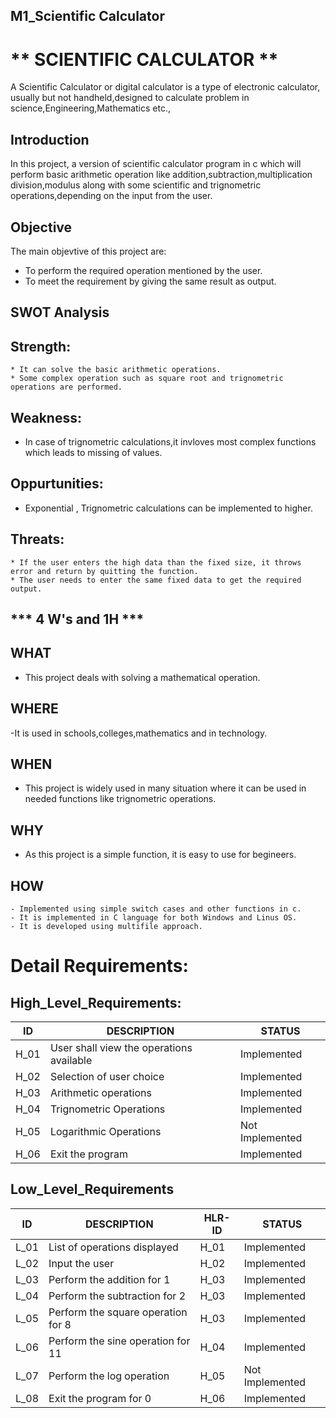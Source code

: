 ## M1_Scientific Calculator
# ** SCIENTIFIC CALCULATOR **
  A Scientific Calculator or digital calculator is a type of electronic calculator, usually but not handheld,designed to calculate problem in science,Engineering,Mathematics etc.,
## Introduction
In this project, a version of scientific calculator program in c which will perform basic arithmetic operation like addition,subtraction,multiplication division,modulus along with some scientific and 
trignometric operations,depending on the input from the user.
## Objective
The main objevtive of this project are:
* To perform the required operation mentioned by the user.
* To meet the requirement by giving the same result as output.
## SWOT Analysis
## Strength:

    * It can solve the basic arithmetic operations.
    * Some complex operation such as square root and trignometric operations are performed.
## Weakness:

   * In case of trignometric calculations,it invloves most complex functions which leads to missing of values.
## Oppurtunities:
 
   * Exponential , Trignometric calculations can be implemented to higher.
## Threats:
    
    * If the user enters the high data than the fixed size, it throws error and return by quitting the function.
    * The user needs to enter the same fixed data to get the required output.
## *** 4 W's and 1H ***
 ## WHAT
   
   - This project deals with solving a mathematical operation.
 ## WHERE
 
   -It is used in schools,colleges,mathematics and in technology.
 ## WHEN
  
   - This project is widely used in many situation where it can be used in needed functions like trignometric operations.
 ## WHY
 
   - As this project is a simple function, it is easy to use for begineers.
 ## HOW
 
    - Implemented using simple switch cases and other functions in c.
    - It is implemented in C language for both Windows and Linus OS.
    - It is developed using multifile approach.
# Detail Requirements:
 
 ## High_Level_Requirements:
  
  |ID|DESCRIPTION|STATUS
  |-------|-------|-------|
  |H_01|User shall view the operations available|Implemented|
  |H_02|Selection of user choice|Implemented|
  |H_03|Arithmetic operations|Implemented|
  |H_04|Trignometric Operations|Implemented|
  |H_05|Logarithmic Operations|Not Implemented|
  |H_06|Exit the program|Implemented|
  
  ## Low_Level_Requirements
  
  |ID|DESCRIPTION|HLR-ID|STATUS|
  |-------|-------|-------|-------|
  |L_01|List of operations displayed|H_01|Implemented|
  |L_02|Input the user|H_02|Implemented|
  |L_03|Perform the addition for 1|H_03|Implemented|
  |L_04|Perform the subtraction for 2|H_03|Implemented|
  |L_05|Perform the square operation for 8|H_03|Implemented|
  |L_06|Perform the sine operation for 11|H_04|Implemented|
  |L_07|Perform the log operation|H_05|Not Implemented|
  |L_08|Exit the program for 0|H_06|Implemented|

